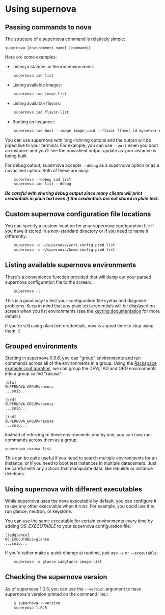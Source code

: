 # Using supernova

## Passing commands to nova

The structure of a supernova command is relatively simple:

    supernova [enviromment_name] [commands]

Here are some examples:

*  Listing instances in the *iad* environment:

```html
    supernova iad list
```

* Listing available images:

```html
    supernova iad image-list
```

* Listing available flavors:

```html
    supernova iad flavor-list
```

* Booting an instance::

```html
    supernova iad boot --image image_uuid --flavor flavor_id myserver.example.com
```

You can use supernova with long-running options and the output will be piped live to your terminal.  For example, you can use `--poll` when you boot an instance and you'll see the novaclient output update as your instance is being built.

For debug output, supernova accepts `--debug` as a supernova option or as a novaclient option.  Both of these are okay:

```html
    supernova --debug iad list
    supernova iad list --debug
```

***Be careful with sharing debug output since many clients will print credentials in plain text even if the credentials are not stored in plain text.***

## Custom supernova configuration file locations
You can specify a custom location for your supernova configuration file if you have it stored in a non-standard directory or if you need to name it differently:

```html
    supernova -c ~/supernova/work.config prod list
    supernova -c ~/supernova/home.config prod list
```

## Listing available supernova environments

There's a convenience function provided that will dump out your parsed supernova configuration file to the screen::

```html
    supernova -l
```

This is a good way to test your configuration file syntax and diagnose problems.  Keep in mind that any plain text credentials will be displayed on screen when you list environments (see the [keyring documentation](configuring) for more details).

If you're still using plain text credentials, now is a good time to stop using them. :)

## Grouped environments

Starting in supernova 0.9.6, you can "group" environments and run commands across all of the environments in a group.  Using the [Rackspace example configuration](http://bit.ly/raxsupernova), we can group the DFW, IAD and ORD environments into a group called "raxusa":

    [dfw]
    SUPERNOVA_GROUP=raxusa
    ...snip...

    [ord]
    SUPERNOVA_GROUP=raxusa
    ...snip...

    [iad]
    SUPERNOVA_GROUP=raxusa
    ...snip...

Instead of referring to these environments one by one, you can now run commands across them as a group:

    supernova raxusa list

This can be quite useful if you need to search multiple environments for an instance, or if you need to boot test instances in multiple datacenters.  Just be careful with any actions that manipulate data, like rebuilds or instance deletions.

## Using supernova with different executables

While supernova uses the nova executable by default, you can configure it to use any other executable when it runs.  For example, you could use it to run glance, neutron, or keystone.

You can use the same executable for certain environments every time by adding *OS_EXECUTABLE* to your supernova configuration file:

    [iadglance]
    OS_EXECUTABLE=glance
    ...snip...

If you'd rather make a quick change at runtime, just use `-x` or `--executable`:

```html
    supernova -x glance iadglance image-list
```

Checking the supernova version
------------------------------

As of supernova 1.0.5, you can use the `--version` argument to have supernova's version printed on the command line::

```html
    $ supernova --version
    supernova 1.0.5
```
